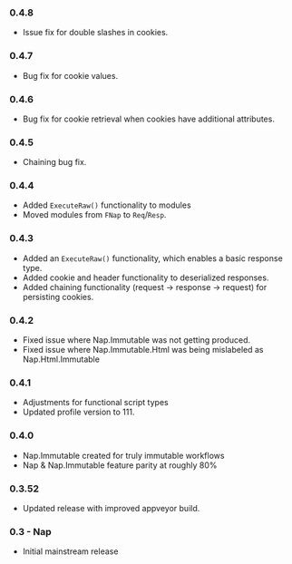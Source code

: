 ### 0.4.8
* Issue fix for double slashes in cookies.

### 0.4.7
* Bug fix for cookie values.

### 0.4.6
* Bug fix for cookie retrieval when cookies have additional attributes.

### 0.4.5
* Chaining bug fix.

### 0.4.4
* Added `ExecuteRaw()` functionality to modules
* Moved modules from `FNap` to `Req`/`Resp`.

### 0.4.3
* Added an `ExecuteRaw()` functionality, which enables a basic response type.
* Added cookie and header functionality to deserialized responses.
* Added chaining functionality (request -> response -> request) for persisting cookies.

### 0.4.2
* Fixed issue where Nap.Immutable was not getting produced.
* Fixed issue where Nap.Immutable.Html was being mislabeled as Nap.Html.Immutable

### 0.4.1
* Adjustments for functional script types
* Updated profile version to 111.

### 0.4.0
* Nap.Immutable created for truly immutable workflows
* Nap & Nap.Immutable feature parity at roughly 80%

### 0.3.52
* Updated release with improved appveyor build.

### 0.3 - Nap
* Initial mainstream release
